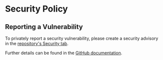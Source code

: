 # Security Policy

## Reporting a Vulnerability

To privately report a security vulnerability, please create a security advisory in the [repository's Security tab](https://github.com/skarllot/flow-pair/security/advisories).

Further details can be found in the [GitHub documentation](https://docs.github.com/code-security/security-advisories/guidance-on-reporting-and-writing/privately-reporting-a-security-vulnerability).
